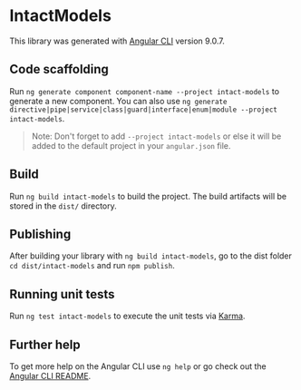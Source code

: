 # IntactModels

This library was generated with [Angular CLI](https://github.com/angular/angular-cli) version 9.0.7.

## Code scaffolding

Run `ng generate component component-name --project intact-models` to generate a new component. You can also use `ng generate directive|pipe|service|class|guard|interface|enum|module --project intact-models`.
> Note: Don't forget to add `--project intact-models` or else it will be added to the default project in your `angular.json` file. 

## Build

Run `ng build intact-models` to build the project. The build artifacts will be stored in the `dist/` directory.

## Publishing

After building your library with `ng build intact-models`, go to the dist folder `cd dist/intact-models` and run `npm publish`.

## Running unit tests

Run `ng test intact-models` to execute the unit tests via [Karma](https://karma-runner.github.io).

## Further help

To get more help on the Angular CLI use `ng help` or go check out the [Angular CLI README](https://github.com/angular/angular-cli/blob/master/README.md).
